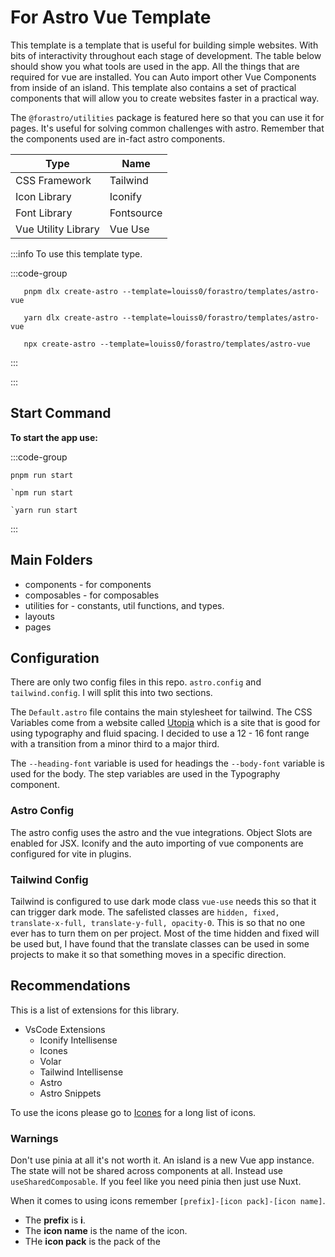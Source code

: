 # For Astro Vue Template

This template is a template that is useful for building simple websites.
With bits of interactivity throughout each stage of development.
The table below should show you what tools are used in the app. All the things that are required for vue are installed.
You can Auto import other Vue Components from inside of an island.
This template also contains a set of practical components that will allow you to create websites faster in a practical way.

The `@forastro/utilities` package is featured here so that you can use it for pages.
It's useful for solving common challenges with astro. Remember that the components used are in-fact astro components.

| Type                | Name       |
| ------------------- | ---------- |
| CSS Framework       | Tailwind   |
| Icon Library        | Iconify    |
| Font Library        | Fontsource |
| Vue Utility Library | Vue Use    |

:::info To use this template type.

:::code-group

 ```[pnpm] shell
    pnpm dlx create-astro --template=louiss0/forastro/templates/astro-vue
 ```

 ```[yarn] shell
    yarn dlx create-astro --template=louiss0/forastro/templates/astro-vue
 ```

 ```[npm] shell
    npx create-astro --template=louiss0/forastro/templates/astro-vue
 ```

:::

:::

## Start Command

**To start the app use:**

:::code-group

```[pnpm] shell
pnpm run start 
```

```[npm] shell
`npm run start 
```

```[yarn] shell
`yarn run start 
```

:::

## Main Folders

- components - for components
- composables - for composables
- utilities for - constants, util functions, and types.
- layouts
- pages  

## Configuration

There are only two config files in this repo. `astro.config` and `tailwind.config`. I will split this into two sections.

The `Default.astro` file contains the main stylesheet for tailwind. The CSS Variables come from a website called [Utopia](https://utopia.fyi/) which is a site that is good for using typography and fluid spacing. I decided to use a 12 - 16 font range with a transition from a minor third to a major third.

The `--heading-font` variable is used for headings the `--body-font` variable is used for the body. The step variables are used in the Typography component.

### Astro Config

The astro config uses the astro and the vue integrations. Object Slots are enabled for JSX. Iconify and the auto importing of vue components are configured for vite in plugins.

### Tailwind Config

Tailwind is configured to use dark mode class `vue-use` needs this so that it can trigger dark mode. The safelisted classes are `hidden, fixed, translate-x-full, translate-y-full, opacity-0`. This is so that no one ever has to turn them on per project. Most of the time hidden and fixed will be used but, I have found that the translate classes can be used in some projects to make it so that something moves in a specific direction.

## Recommendations

This is a list of extensions for this library.

- VsCode Extensions
  - Iconify Intellisense
  - Icones
  - Volar
  - Tailwind Intellisense
  - Astro
  - Astro Snippets

To use the icons please go to [Icones](https://icones.netlify.app/) for a long list of icons.

### Warnings
  
Don't use pinia at all it's not worth it. An island is a new Vue app instance. The state will not be shared across components at all. Instead use `useSharedComposable`. If you feel like you need pinia then just use Nuxt.

When it comes to using icons remember `[prefix]-[icon pack]-[icon name]`.

- The **prefix** is **i**.
- The **icon name** is the name of the icon.
- THe **icon pack** is the pack of the
